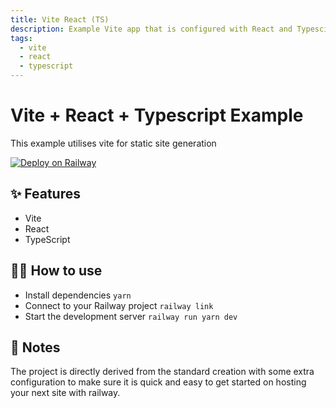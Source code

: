 ```yaml
---
title: Vite React (TS)
description: Example Vite app that is configured with React and Typescipt
tags:
  - vite
  - react
  - typescript
---
```


# Vite + React + Typescript Example
This example utilises vite for static site generation

[![Deploy on Railway](https://railway.app/button.svg)](https://railway.app/new/template/duzltn?referralCode=OH27A5)

## ✨ Features

- Vite
- React
- TypeScript

## 💁‍♀️ How to use

- Install dependencies `yarn`
- Connect to your Railway project `railway link`
- Start the development server `railway run yarn dev`

## 📝 Notes

The project is directly derived from the standard creation with some extra configuration to make sure it is quick and easy to get started on hosting your next site with railway. 
